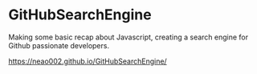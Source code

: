 # GitHubSearchEngine
Making some basic recap about Javascript, creating a search engine for Github passionate developers.


https://neao002.github.io/GitHubSearchEngine/
